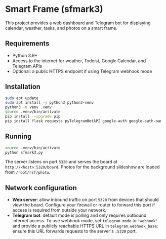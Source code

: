# Smart Frame (sfmark3)

This project provides a web dashboard and Telegram bot for displaying calendar, weather,
tasks, and photos on a smart frame.

## Requirements
- Python 3.9+
- Access to the internet for weather, Todoist, Google Calendar, and Telegram APIs
- Optional: a public HTTPS endpoint if using Telegram webhook mode

## Installation
```bash
sudo apt update
sudo apt install -y python3 python3-venv
python3 -m venv .venv
source .venv/bin/activate
pip install --upgrade pip
pip install flask requests pyTelegramBotAPI google-auth google-auth-oauthlib google-api-python-client
```

## Running
```bash
source .venv/bin/activate
python sfmark3.py
```
The server listens on port `5320` and serves the board at `http://<host>:5320/board`.
Photos for the background slideshow are loaded from `/root/rsf/photo`.

## Network configuration
- **Web server**: allow inbound traffic on port `5320` from devices that should view the board. Configure
  your firewall or router to forward this port if access is required from outside your network.
- **Telegram bot**: default mode is polling and only requires outbound internet access. To use webhook mode,
  set `telegram.mode` to `"webhook"` and provide a publicly reachable HTTPS URL in `telegram.webhook_base`; ensure this
  URL forwards requests to the server's `:5320` port.
